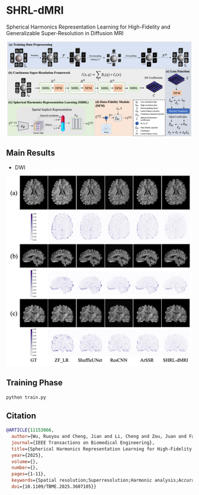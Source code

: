 # SHRL-dMRI

Spherical Harmonics Representation Learning
for High-Fidelity and Generalizable
Super-Resolution in Diffusion MRI

<img src="/assets/architecture.png" alt="Description" width="600">

## Main Results

- DWI
<img src="/assets/DWI.png" alt="Description" width="500">

## Training Phase

```python
python train.py
```

## Citation

```bibtex
@ARTICLE{11153066,
  author={Wu, Ruoyou and Cheng, Jian and Li, Cheng and Zou, Juan and Fan, Wenxin and Ma, Xinrui and Guo, Hua and Liang, Yong and Wang, Shanshan},
  journal={IEEE Transactions on Biomedical Engineering}, 
  title={Spherical Harmonics Representation Learning for High-Fidelity and Generalizable Super-Resolution in Diffusion MRI}, 
  year={2025},
  volume={},
  number={},
  pages={1-11},
  keywords={Spatial resolution;Superresolution;Harmonic analysis;Accuracy;Neural networks;Biomedical imaging;Representation learning;Diffusion tensor imaging;Biomedical engineering;Uncertainty;Diffusion MRI;super-resolution;implicit neural representations;spherical harmonics;high-fidelity},
  doi={10.1109/TBME.2025.3607105}}
```